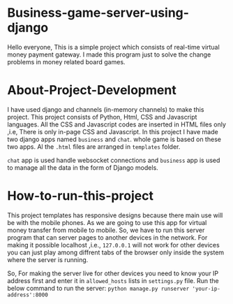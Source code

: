# Business-game-server-using-django
Hello everyone, This is a simple project which consists of real-time virtual money payment gateway. I made this program just to solve the change problems in money related board games.

# About-Project-Development
I have used django and channels (in-memory channels) to make this project. This project consists of Python, Html, CSS and Javascript languages. All the CSS and Javascript codes are inserted in HTML files only ,i.e, There is only in-page CSS and Javascript. In this project I have made two django apps named ``business`` and ``chat``. whole game is based on these two apps. Al the ``.html`` files are arranged in ``templates`` folder.

``chat`` app is used handle websocket connections and ``business`` app is used to manage all the data in the form of Django models.

# How-to-run-this-project
This project templates has responsive designs because there main use will be with the mobile phones. As we are going to use this app for virtual money transfer from mobile to mobile. So, we have to run this server program that can server pages to another devices in the network. For making it possible localhost ,i.e., ``127.0.0.1`` will not work for other devices you can just play among diffrent tabs of the browser only inside the system where the server is running.

So, For making the server live for other devices you need to know your IP address first and enter it in ``allowed_hosts`` lists in ``settings.py`` file. Run the below command to run the server:
``python manage.py runserver 'your-ip-address':8000``
